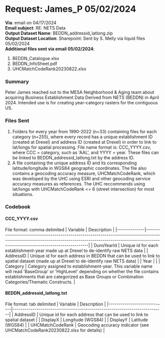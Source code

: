 # Request: James_P 05/02/2024
**Via**: email on 04/17/2024 \
**Email subject**: RE: NETS Data \
**Output Dataset Name**: BEDDN_addressid_latlong.zip\
**Output Dataset Location**: Sharepoint: Sent by S. Melly via liquid files 05/02/2024 \
**Additional files sent via email 05/02/2024**: 
1. BEDDN_Catalogue.xlsx
2. BEDDN_InfoSheet.pdf
3. UHCMatchCodeRank20230822.xlsx


### Summary
Peter James reached out to the MESA Neighborhood & Aging team about acquiring Business Establishment Data Derived from NETS (BEDDN) in April 2024. Intended use is for creating year-category rasters for the contiguous US.

### Files Sent
1. Folders for every year from 1990-2022 (n=33) containing files for each category (n=255), where every record has a unique establishment ID (created at Drexel) and address ID (created at Drexel) in order to link to lat/longs for spatial processing. File name format is: CCC_YYYY.csv, where CCC = category, such as 'AAL', and YYYY = year. These files can be linked to BEDDN_addressid_latlong.txt by the address ID.
2. A file containing the unique address ID and its corresponding latitude/longitude in WGS84 geographic coordinates. The file also contains a geocoding accuracy measure, UHCMatchCodeRank, which was developed by the UHC using ESRI and other geocoding service accuracy measures as references. The UHC reccommends using lat/longs with UHCMatchCodeRank <= 6 (street intersection) for most situations.

### Codebook
#### CCC_YYYY.csv
File format: comma delimited
| Variable     | Description                                                |
|--------------|-------------------------------------------------------------------------------------------------------------------------------------------------------------------------------------------------------------|
| DunsYearId   | Unique id for each establishment-year made up at Drexel to de-identify raw NETS data                                                                                                                                |
| AddressID    | Unique id for each address in BEDDN that can be used to link to spatial dataset (made up at Drexel to de-identify raw NETS data)                                                                                                                              |
| Year         |                                                                                                                                                                                                             |
| Category     | Category assigned to establishment-year. This variable name will read 'BaseGroup' or 'HighLevel' depending on whether the file contains establishments that are categorized as Base Groups or Combination Categories/Thematic Constructs.            |

#### BEDDN_addressid_latlong.txt
File format: tab delimited
| Variable                    | Description                                                                |
|-----------------------------|----------------------------------------------------------------------------|
| AddressID                   | Unique id for each address that can be used to link to spatial dataset |
| DisplayX                    | Longitude (WGS84)                                                          |
| DisplayY                    | Latitude (WGS84)                                                           |
| UHCMatchCodeRank            | Geocoding accuracy indicator (see UHCMatchCodeRank20230822.xlsx for details)                                       |
